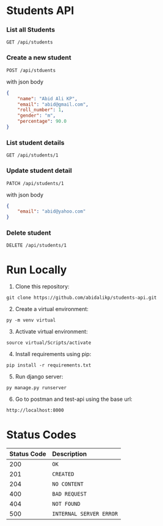 # Students API

### List all Students
```http
GET /api/students
```
### Create a new student
```http
POST /api/stduents
```
with json body
```json
{
    "name": "Abid Ali KP",
    "email": "abid@gmail.com",
    "roll_number": 1,
    "gender": "m",
    "percentage": 90.0
}
```
### List student details
```http
GET /api/students/1
```
### Update student detail
```http
PATCH /api/students/1
```
with json body
```json
{
    "email": "abid@yahoo.com"
}
```
### Delete student
```http
DELETE /api/students/1
```

# Run Locally

1. Clone this repository:
```
git clone https://github.com/abidalikp/students-api.git
```

2. Create a virtual environment:
```
py -m venv virtual
```

3. Activate virtual environment:
```
source virtual/Scripts/activate
```

4. Install requirements using pip:
```
pip install -r requirements.txt
```

5. Run django server:
```
py manage.py runserver
```

6. Go to postman and test-api using the base url:
```
http://localhost:8000
```

# Status Codes

| Status Code | Description |
| :--- | :--- |
| 200 | `OK` |
| 201 | `CREATED` |
| 204 | `NO CONTENT` |
| 400 | `BAD REQUEST` |
| 404 | `NOT FOUND` |
| 500 | `INTERNAL SERVER ERROR` |
